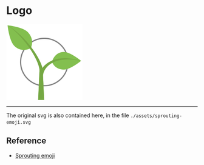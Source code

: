 # Logo

![Logo](./assets/logo-phac-garden-1.svg)

---

The original svg is also contained here, in the file `./assets/sprouting-emoji.svg`

## Reference

- [Sprouting emoji](https://en.m.wikipedia.org/wiki/File:Emojione_1F331.svg)
